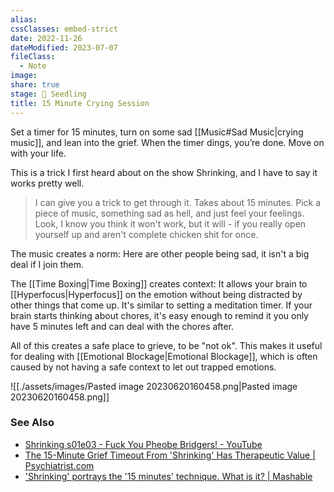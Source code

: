 ```yaml
---
alias: 
cssClasses: embed-strict
date: 2022-11-26
dateModified: 2023-07-07
fileClass:
  - Note
image: 
share: true
stage: 🌱 Seedling
title: 15 Minute Crying Session
---
```


Set a timer for 15 minutes, turn on some sad [[Music#Sad Music|crying music]], and lean into the grief. 
When the timer dings, you’re done. Move on with your life.

This is a trick I first heard about on the show Shrinking, and I have to say it works pretty well.

> I can give you a trick to get through it. Takes about 15 minutes.
> Pick a piece of music, something sad as hell, and just feel your feelings.
> Look, I know you think it won't work, but it will - if you really open yourself up and aren't complete chicken shit for once.

The music creates a norm: Here are other people being sad, it isn't a big deal if I join them.

The [[Time Boxing|Time Boxing]] creates context: It allows your brain to [[Hyperfocus|Hyperfocus]] on the emotion without being distracted by other things that come up. It's similar to setting a meditation timer. If your brain starts thinking about chores, it's easy enough to remind it you only have 5 minutes left and can deal with the chores after.

All of this creates a safe place to grieve, to be "not ok". This makes it useful for dealing with [[Emotional Blockage|Emotional Blockage]], which is often caused by not having a safe context to let out trapped emotions.

![[./assets/images/Pasted image 20230620160458.png|Pasted image 20230620160458.png]]

### See Also

- [Shrinking s01e03 - Fuck You Pheobe Bridgers! - YouTube](https://www.youtube.com/watch?v=yIVY0dHwxkY)
- [The 15-Minute Grief Timeout From 'Shrinking' Has Therapeutic Value | Psychiatrist.com](https://www.psychiatrist.com/news/the-15-minute-grief-timeout-from-shrinking-has-therapeutic-value/#:~:text=In%20episode%203%2C%20entitled%20Fifteen,Move%20on%20with%20your%20life.)
- ['Shrinking' portrays the '15 minutes' technique. What is it? | Mashable](https://mashable.com/article/shrinking-apple-tv-15-minute-therapy-mental-health-technique)
